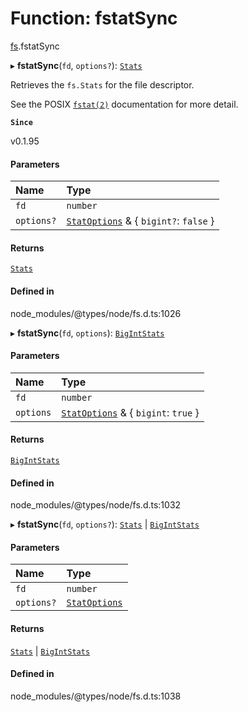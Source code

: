 # Function: fstatSync

[fs](../modules/fs.md).fstatSync

▸ **fstatSync**(`fd`, `options?`): [`Stats`](../classes/fs.Stats.md)

Retrieves the `fs.Stats` for the file descriptor.

See the POSIX [`fstat(2)`](http://man7.org/linux/man-pages/man2/fstat.2.html) documentation for more detail.

**`Since`**

v0.1.95

#### Parameters

| Name | Type |
| :------ | :------ |
| `fd` | `number` |
| `options?` | [`StatOptions`](../interfaces/fs.StatOptions.md) & { `bigint?`: ``false``  } |

#### Returns

[`Stats`](../classes/fs.Stats.md)

#### Defined in

node_modules/@types/node/fs.d.ts:1026

▸ **fstatSync**(`fd`, `options`): [`BigIntStats`](../interfaces/fs.BigIntStats.md)

#### Parameters

| Name | Type |
| :------ | :------ |
| `fd` | `number` |
| `options` | [`StatOptions`](../interfaces/fs.StatOptions.md) & { `bigint`: ``true``  } |

#### Returns

[`BigIntStats`](../interfaces/fs.BigIntStats.md)

#### Defined in

node_modules/@types/node/fs.d.ts:1032

▸ **fstatSync**(`fd`, `options?`): [`Stats`](../classes/fs.Stats.md) \| [`BigIntStats`](../interfaces/fs.BigIntStats.md)

#### Parameters

| Name | Type |
| :------ | :------ |
| `fd` | `number` |
| `options?` | [`StatOptions`](../interfaces/fs.StatOptions.md) |

#### Returns

[`Stats`](../classes/fs.Stats.md) \| [`BigIntStats`](../interfaces/fs.BigIntStats.md)

#### Defined in

node_modules/@types/node/fs.d.ts:1038
